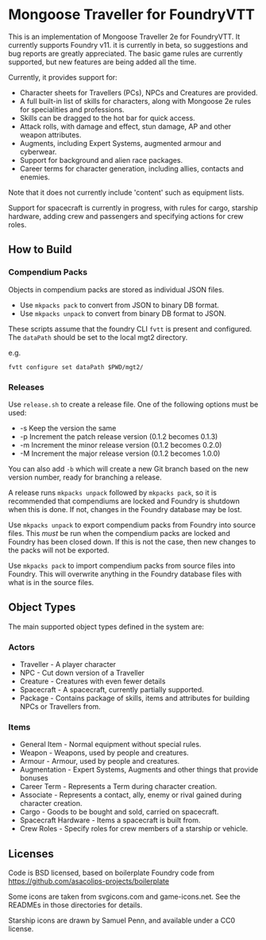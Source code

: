 # Mongoose Traveller for FoundryVTT

This is an implementation of Mongoose Traveller 2e for FoundryVTT. It currently supports Foundry v11.
it is currently in beta, so suggestions and bug reports are greatly appreciated. The basic game rules
are currently supported, but new features are being added all the time.

Currently, it provides support for:
* Character sheets for Travellers (PCs), NPCs and Creatures are provided.
* A full built-in list of skills for characters, along with Mongoose 2e rules for specialities and professions.
* Skills can be dragged to the hot bar for quick access.
* Attack rolls, with damage and effect, stun damage, AP and other weapon attributes.
* Augments, including Expert Systems, augmented armour and cyberwear.
* Support for background and alien race packages.
* Career terms for character generation, including allies, contacts and enemies.

Note that it does not currently include 'content' such as equipment lists.

Support for spacecraft is currently in progress, with rules for cargo, starship hardware, adding crew and passengers
and specifying actions for crew roles.

## How to Build

### Compendium Packs

Objects in compendium packs are stored as individual JSON files.
  * Use `mkpacks pack` to convert from JSON to binary DB format.
  * Use `mkpacks unpack` to convert from binary DB format to JSON.

These scripts assume that the foundry CLI `fvtt` is present and
configured. The `dataPath` should be set to the local mgt2 directory.

e.g.

```
fvtt configure set dataPath $PWD/mgt2/
```

### Releases

Use `release.sh` to create a release file. One of the following options must be used:
* -s Keep the version the same
* -p Increment the patch release version (0.1.2 becomes 0.1.3)
* -m Increment the minor release version (0.1.2 becomes 0.2.0)
* -M Increment the major release version (0.1.2 becomes 1.0.0)

You can also add `-b` which will create a new Git branch based on the new version number, ready for
branching a release.

A release runs `mkpacks unpack` followed by `mkpacks pack`, so it is recommended that compendiums are
locked and Foundry is shutdown when this is done. If not, changes in the Foundry database may be lost.

Use `mkpacks unpack` to export compendium packs from Foundry into source files. This _must_ be run
when the compendium packs are locked and Foundry has been closed down. If this is not the case, then
new changes to the packs will not be exported.

Use `mkpacks pack` to import compendium packs from source files into Foundry. This will overwrite
anything in the Foundry database files with what is in the source files.

## Object Types

The main supported object types defined in the system are:

### Actors

  * Traveller - A player character
  * NPC - Cut down version of a Traveller
  * Creature - Creatures with even fewer details
  * Spacecraft - A spacecraft, currently partially supported.
  * Package - Contains package of skills, items and attributes for building NPCs or Travellers from.

### Items

  * General Item - Normal equipment without special rules.
  * Weapon - Weapons, used by people and creatures.
  * Armour - Armour, used by people and creatures.
  * Augmentation - Expert Systems, Augments and other things that provide bonuses
  * Career Term - Represents a Term during character creation.
  * Associate - Represents a contact, ally, enemy or rival gained during character creation.
  * Cargo - Goods to be bought and sold, carried on spacecraft.
  * Spacecraft Hardware - Items a spacecraft is built from.
  * Crew Roles - Specify roles for crew members of a starship or vehicle.


## Licenses

Code is BSD licensed, based on boilerplate Foundry code from https://github.com/asacolips-projects/boilerplate

Some icons are taken from svgicons.com and game-icons.net. See the READMEs in those directories for details.

Starship icons are drawn by Samuel Penn, and available under a CC0 license.
